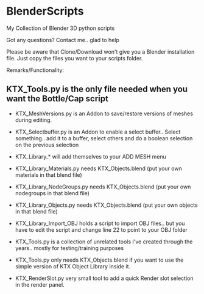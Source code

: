 # BlenderScripts

My Collection of Blender 3D python scripts

Got any questions? Contact me.. glad to help

Please be aware that Clone/Download won't give you a Blender installation file.
Just copy the files you want to your scripts folder.

Remarks/Functionality:
## KTX_Tools.py is the only file needed when you want the Bottle/Cap script
- KTX_MeshVersions.py is an Addon to save/restore versions of meshes during editing.
- KTX_Selectbuffer.py is an Addon to enable a select buffer.. Select something.. add it to a buffer, select others and do a boolean selection on the previous selection
- KTX_Library_* will add themselves to your ADD MESH menu
- KTX_Library_Materials.py needs KTX_Objects.blend (put your own materials in that blend file)
- KTX_Library_NodeGroups.py needs KTX_Objects.blend (put your own nodegroups in that blend file)
- KTX_Library_Objects.py needs KTX_Objects.blend (put your own objects in that blend file)

- KTX_Library_Import_OBJ holds a script to import OBJ files.. but you have to edit the script and change line 22 to point to your OBJ folder

- KTX_Tools.py is a collection of unrelated tools I've created through the years.. mostly for testing/training purposes
- KTX_Tools.py only needs KTX_Objects.blend if you want to use the simple version of KTX Object Library inside it.
- KTX_RenderSlot.py very small tool to add a quick Render slot selection in the render panel.

